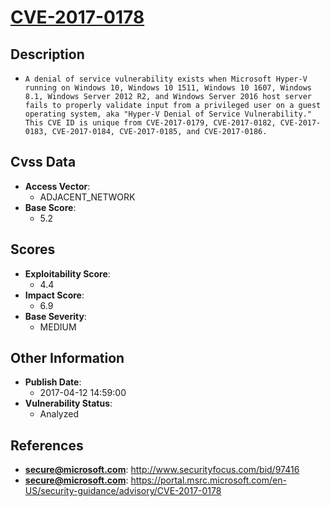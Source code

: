 
# [CVE-2017-0178](http://www.securityfocus.com/bid/97416)

## Description

- `A denial of service vulnerability exists when Microsoft Hyper-V running on Windows 10, Windows 10 1511, Windows 10 1607, Windows 8.1, Windows Server 2012 R2, and Windows Server 2016 host server fails to properly validate input from a privileged user on a guest operating system, aka "Hyper-V Denial of Service Vulnerability." This CVE ID is unique from CVE-2017-0179, CVE-2017-0182, CVE-2017-0183, CVE-2017-0184, CVE-2017-0185, and CVE-2017-0186.`

## Cvss Data

- **Access Vector**:
  - ADJACENT_NETWORK
- **Base Score**:
  - 5.2

## Scores

- **Exploitability Score**:
  - 4.4
- **Impact Score**:
  - 6.9
- **Base Severity**:
  - MEDIUM

## Other Information

- **Publish Date**:
  - 2017-04-12 14:59:00
- **Vulnerability Status**:
  - Analyzed

## References

- **secure@microsoft.com**: http://www.securityfocus.com/bid/97416
- **secure@microsoft.com**: https://portal.msrc.microsoft.com/en-US/security-guidance/advisory/CVE-2017-0178
